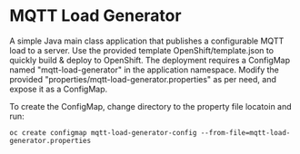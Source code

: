 # MQTT Load Generator

A simple Java main class application that publishes a configurable MQTT load to a server. Use the provided template OpenShift/template.json to quickly build & deploy to OpenShift. The deployment requires a ConfigMap named "mqtt-load-generator" in the application namespace. Modify the provided "properties/mqtt-load-generator.properties" as per need, and expose it as a ConfigMap.

To create the ConfigMap, change directory to the property file locatoin and run:

    oc create configmap mqtt-load-generator-config --from-file=mqtt-load-generator.properties
